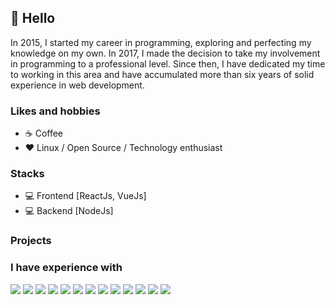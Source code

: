 ## 👋 Hello

In 2015, I started my career in programming, exploring and perfecting my knowledge on my own. In 2017, I made the decision to take my involvement in programming to a professional level. Since then, I have dedicated my time to working in this area and have accumulated more than six years of solid experience in web development.

### Likes and hobbies

- ☕ Coffee
- ❤️ Linux / Open Source / Technology enthusiast

### Stacks
- 💻 Frontend [ReactJs, VueJs]
- 💻 Backend [NodeJs]

### Projects

###  I have experience with
<div style="display: flex; gap: 4px; flex-wrap: wrap; margin-bottom: 16px">
<img src="https://img.shields.io/badge/-Node.js-green?logo=node.js"/>
<img src="https://img.shields.io/badge/-Javascript-yellow?logo=javascript">
<img src="https://img.shields.io/badge/-TypeScript-lightblue?logo=typescript">
<img src="https://img.shields.io/badge/-MongoDB-green?logo=mongodb">
<img src="https://img.shields.io/badge/-Git-gray?logo=git">
<img src="https://img.shields.io/badge/-Github-gray?logo=github">
<img src="https://img.shields.io/badge/-postgresql-white?logo=postgresql">
<img src="https://img.shields.io/badge/-react.js-white?logo=react">
<img src="https://img.shields.io/badge/-sass-pink?logo=sass">
<img src="https://img.shields.io/badge/-tailwind-lightblue?logo=tailwindcss">
<img src="https://img.shields.io/badge/-html5-orange?logo=html5">
<img src="https://img.shields.io/badge/-Docker-blue?logo=docker">
<img src="https://img.shields.io/badge/-Linux-gray?logo=linux">
</div>


